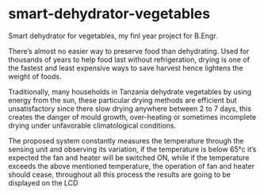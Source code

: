 # smart-dehydrator-vegetables
Smart dehydrator for vegetables, my finl year project for B.Engr.



There’s almost no easier way to preserve food than dehydrating. Used for thousands of years to help food last without refrigeration, drying is one of the fastest and least expensive ways to save harvest hence lightens the weight of foods.

Traditionally, many households in Tanzania dehydrate vegetables by using energy from the sun, these particular drying methods are efficient but unsatisfactory since there slow drying anywhere between 2 to 7 days, this creates the danger of mould growth, over-heating or sometimes incomplete drying under unfavorable climatological conditions.

The proposed system constantly measures the temperature through the sensing unit and observing its variation, if the temperature is below 65°c it’s expected the fan and heater will be switched ON, while if the temperature exceeds the above mentioned temperature, the operation of fan and heater should cease, throughout all this process the results are going to be displayed on the LCD

